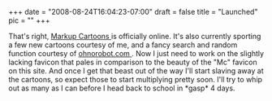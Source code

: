 
+++
date = "2008-08-24T16:04:23-07:00"
draft = false
title = "Launched"
pic = ""
+++

<p>
    That's right, <a href = "http://www.markupcartoons.com"> Markup Cartoons </a> is
    officially online.  It's also currently sporting a few new cartoons courtesy of me,
    and a fancy search and random function courtesy of 
    <a href = "http://www.ohnorobot.com"> ohnorobot.com </a> .  Now I just need to work 
    on the slightly lacking favicon that pales in comparison to the beauty of the "Mc"
    favicon on this site.  And once I get that beast out of the way I'll start slaving
    away at the cartoons, so expect those to start multiplying pretty soon.  I'll try
    to whip out as many as I can before I head back to school in *gasp* 4 days.
    </p>